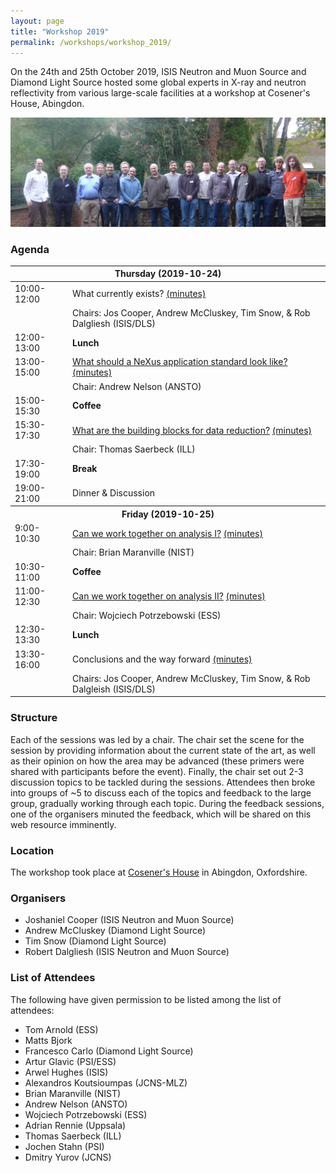 ```yaml
---
layout: page
title: "Workshop 2019"
permalink: /workshops/workshop_2019/
---
```


On the 24th and 25th October 2019, ISIS Neutron and Muon Source and Diamond Light Source hosted some global experts in X-ray and neutron reflectivity from various large-scale facilities at a workshop at Cosener's House, Abingdon.


![Group Photo](./L1020118_cropped.jpg)


<h3>Agenda</h3>
<center>
<table width="70%">
    <thead>
        <tr>
          <th colspan="2" align="center">Thursday (2019-10-24)</th>
        </tr>
    </thead>
    <tbody>
        <tr>
            <td>10:00-12:00</td>
            <td>What currently exists? <a href="./what_currently_exists">(minutes)</a></td>
        </tr>
        <tr>
            <td></td>
            <td>Chairs: Jos Cooper, Andrew McCluskey, Tim Snow, & Rob Dalgliesh (ISIS/DLS)</td>
        </tr>
        <tr>
            <td>12:00-13:00</td>
            <td><b>Lunch</b></td>
        </tr>
        <tr>
            <td>13:00-15:00</td>
            <td><a href="../assets/nelson_reflectometry_standards.pdf">What should a NeXus application standard look like?</a> <a href="./file_format">(minutes)</a></td>
        </tr>
        <tr>
            <td></td>
            <td>Chair: Andrew Nelson (ANSTO)</td>
        </tr>
        <tr>
            <td>15:00-15:30</td>
            <td><b>Coffee</b></td>
        </tr>
        <tr>
            <td>15:30-17:30</td>
            <td><a href="../assets/saerbeck_data_reduction.pdf">What are the building blocks for data reduction?</a> <a href="./data_reduction">(minutes)</a></td>
        </tr>        
        <tr>
            <td></td>
            <td>Chair: Thomas Saerbeck (ILL)</td>
        </tr>
        <tr>
            <td>17:30-19:00</td>
            <td><b>Break</b></td>
        </tr>
        <tr>
            <td>19:00-21:00</td>
            <td>Dinner & Discussion</td>
        </tr>
        <tr>
          <th colspan="2" align="center"><b>Friday (2019-10-25)</b></th>
        </tr>
        <tr>
          <td>9:00-10:30</td>
          <td><a href="../assets/potrzebowski_data_analysis_2..pdf">Can we work together on analysis I?</a> <a href="./data_analysis1">(minutes)</a></td>
        </tr>
        <tr>
          <td></td>
          <td>Chair: Brian Maranville (NIST)</td>
        </tr>
        <tr>
          <td>10:30-11:00</td>
          <td><b>Coffee</b></td>
        </tr>
        <tr>
          <td>11:00-12:30</td>
          <td><a href="../assets/maranville_reflectivity_analysis_1.pdf">Can we work together on analysis II?</a> <a href="./data_analysis2">(minutes)</a></td>
        </tr>
        <tr>
          <td></td>
          <td>Chair: Wojciech Potrzebowski (ESS)</td>
        </tr>
        <tr>
          <td>12:30-13:30</td>
          <td><b>Lunch</b></td>
        </tr>
        <tr>
          <td>13:30-16:00</td>
          <td>Conclusions and the way forward <a href="./looking_ahead">(minutes)</a></td>
        </tr>
        <tr>
          <td></td>
          <td>Chairs: Jos Cooper, Andrew McCluskey, Tim Snow, & Rob Dalgleish (ISIS/DLS)</td>
        </tr>
    </tbody>
</table>
</center>

<h3> Structure </h3>

Each of the sessions was led by a chair.
The chair set the scene for the session by providing information about the current state of the art, as well as their opinion on how the area may be advanced (these primers were shared with participants before the event).
Finally, the chair set out 2-3 discussion topics to be tackled during the sessions.
Attendees then broke into groups of ~5 to discuss each of the topics and feedback to the large group, gradually working through each topic.
During the feedback sessions, one of the organisers minuted the feedback, which will be shared on this web resource imminently.


<h3> Location </h3>

The workshop took place at [Cosener's House](https://www.thecosenershouse.co.uk) in Abingdon, Oxfordshire.

<h3> Organisers </h3>

- Joshaniel Cooper (ISIS Neutron and Muon Source)
- Andrew McCluskey (Diamond Light Source)
- Tim Snow (Diamond Light Source)
- Robert Dalgliesh (ISIS Neutron and Muon Source)

<h3> List of Attendees </h3>

The following have given permission to be listed among the list of attendees:

- Tom Arnold (ESS)
- Matts Bjork
- Francesco Carlo (Diamond Light Source)
- Artur Glavic (PSI/ESS)
- Arwel Hughes (ISIS)
- Alexandros Koutsioumpas (JCNS-MLZ)
- Brian Maranville (NIST)
- Andrew Nelson (ANSTO)
- Wojciech Potrzebowski (ESS)
- Adrian Rennie (Uppsala)
- Thomas Saerbeck (ILL)
- Jochen Stahn (PSI)
- Dmitry Yurov (JCNS)
